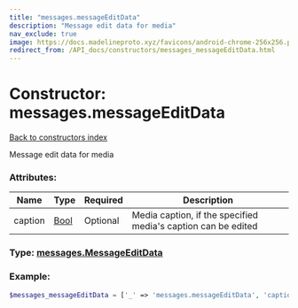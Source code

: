 ```yaml
---
title: "messages.messageEditData"
description: "Message edit data for media"
nav_exclude: true
image: https://docs.madelineproto.xyz/favicons/android-chrome-256x256.png
redirect_from: /API_docs/constructors/messages_messageEditData.html
---
```

# Constructor: messages.messageEditData  
[Back to constructors index](index.md)



Message edit data for media

### Attributes:

| Name     |    Type       | Required | Description |
|----------|---------------|----------|-------------|
|caption|[Bool](../types/Bool.md) | Optional|Media caption, if the specified media's caption can be edited|



### Type: [messages.MessageEditData](../types/messages.MessageEditData.md)


### Example:

```php
$messages_messageEditData = ['_' => 'messages.messageEditData', 'caption' => Bool];
```  
